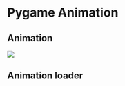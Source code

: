 # Pygame Animation

## Animation
![](https://img.plantuml.biz/plantuml/png/hLRBRjim4BphAmZdaBIf4VHQ147Ive5Sai1nsqCG4BH4AqGbKg1MQ5pN_zwbH8cIIDcN6h05xmxtCLmETLa2qr3bMHHdh2p9bHGv0w4aEJzV2ycoYmkoZGX-jcl1isH7vYGJ9RpSQfRpLx8sZt84I4GCBoNeJsJ9qbS2B6qG8zWtLKduNYn5pZK1ypi220duJVZxo7ujD8zDaVV0DLjb73DQoruaAEsGL5YJA-tik2OXv_2cakCpQziYHI3Y7JabcMB92JP62WPl7op2mb8E6D3QjaqCimQg8kCjNGYY3MKd7yP0qwtnrntxxYPEJQX16L8jQ8nSAPKHKT8YOniXKp_KWvAS6E-KYrKbd_1fNdAOIEo6fomo0NIrCMNMXE6JIkmxlB2EN1K90tvYQCXBB_bpfTSiDlcH7eq5xAAeOF4lbdA22QeOx9pQFpNXPeYr-iDbDyNzyN11iUoK1_ocbgJIh9kidIlVvi4DEPJ5z6zwdqXGdy097pORy7HJlTmKlTcdW7yd0cbUSEQoE9HZs7GIgw8TYbsVuIw7RP3BAX-LuJe_9RUFYvzNY-kUPN7pusRnVDEpFDq_tD6dnuUxa8tsyLY7UR0L4icGyaQfshC_wMkFziZdYuU_P_CGPqDdVOffncKARtjfzIM8rj93gILwX6zbeCc-7-CLiJlSiQd0x_XeNyT7qnqF8KwifzWmA4ebVuUk_y6WrTU0hM_KnbTMycNFxQStYmFRrUcXaRNaO7crkcAaCFN3O66C9w8XVoN720TjEm-gRXWHKCzc61ho1dVjTh8eByzXZVQoNAlVScgVchC32bX61xlrFoiwkBb--i069nYzFw6zDwEvk-bwvjdd6Vaulo2pdCdDhBc0UcurHzzW6xxOueUWeQnwyTlmgDPJwpfbtEStwXXr4eYbTLPV8D7hB-x4vFnlC7YtEk0tnKNkFDU8uUm4lPQuw1AlHNnb_GS0)

## Animation loader
